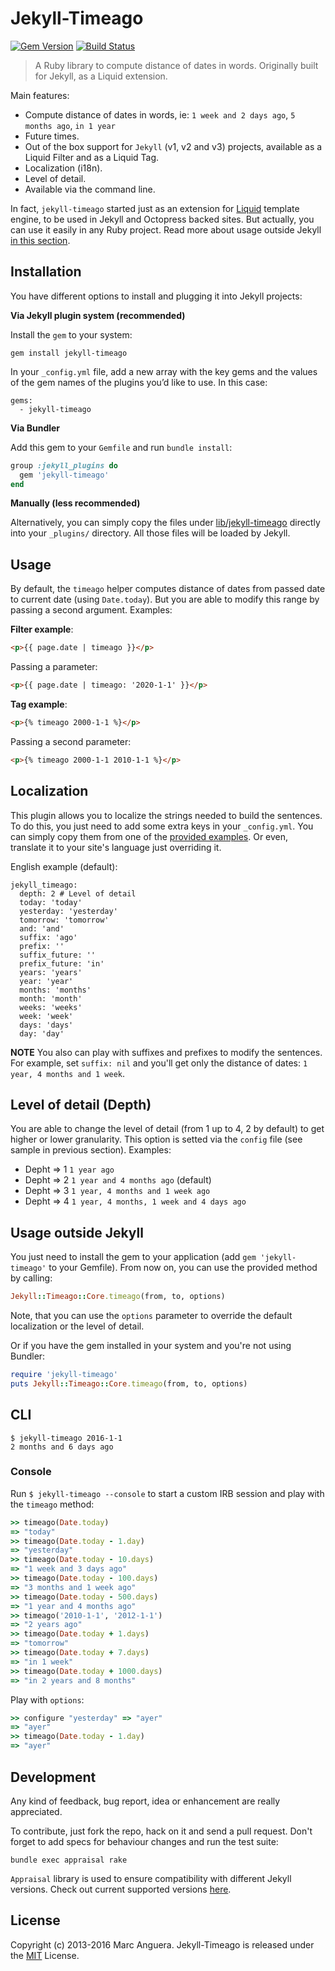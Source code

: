 # Jekyll-Timeago

[![Gem Version](https://badge.fury.io/rb/jekyll-timeago.svg)](http://badge.fury.io/rb/jekyll-timeago) [![Build Status](https://travis-ci.org/markets/jekyll-timeago.svg?branch=master)](https://travis-ci.org/markets/jekyll-timeago)

> A Ruby library to compute distance of dates in words. Originally built for Jekyll, as a Liquid extension.

Main features:

* Compute distance of dates in words, ie: `1 week and 2 days ago`, `5 months ago`, `in 1 year`
* Future times.
* Out of the box support for `Jekyll` (v1, v2 and v3) projects, available as a Liquid Filter and as a Liquid Tag.
* Localization (i18n).
* Level of detail.
* Available via the command line.

In fact, `jekyll-timeago` started just as an extension for [Liquid](https://github.com/Shopify/liquid) template engine, to be used in Jekyll and Octopress backed sites. But actually, you can use it easily in any Ruby project. Read more about usage outside Jekyll [in this section](#usage-outside-jekyll).

## Installation

You have different options to install and plugging it into Jekyll projects:

**Via Jekyll plugin system (recommended)**

Install the `gem` to your system:

```
gem install jekyll-timeago
```

In your `_config.yml` file, add a new array with the key gems and the values of the gem names of the plugins you’d like to use. In this case:

```
gems:
  - jekyll-timeago
```

**Via Bundler**

Add this gem to your `Gemfile` and run `bundle install`:

```ruby
group :jekyll_plugins do
  gem 'jekyll-timeago'
end
```

**Manually (less recommended)**

Alternatively, you can simply copy the files under [lib/jekyll-timeago](lib/jekyll-timeago/) directly into your `_plugins/` directory. All those files will be loaded by Jekyll.

## Usage

By default, the `timeago` helper computes distance of dates from passed date to current date (using `Date.today`). But you are able to modify this range by passing a second argument. Examples:

**Filter example**:

```html
<p>{{ page.date | timeago }}</p>
```

Passing a parameter:

```html
<p>{{ page.date | timeago: '2020-1-1' }}</p>
```

**Tag example**:

```html
<p>{% timeago 2000-1-1 %}</p>
```

Passing a second parameter:

```html
<p>{% timeago 2000-1-1 2010-1-1 %}</p>
```

## Localization

This plugin allows you to localize the strings needed to build the sentences. To do this, you just need to add some extra keys in your `_config.yml`. You can simply copy them from one of the [provided examples](lib/jekyll-timeago/config/). Or even, translate it to your site's language just overriding it.

English example (default):

```
jekyll_timeago:
  depth: 2 # Level of detail
  today: 'today'
  yesterday: 'yesterday'
  tomorrow: 'tomorrow'
  and: 'and'
  suffix: 'ago'
  prefix: ''
  suffix_future: ''
  prefix_future: 'in'
  years: 'years'
  year: 'year'
  months: 'months'
  month: 'month'
  weeks: 'weeks'
  week: 'week'
  days: 'days'
  day: 'day'
```

**NOTE** You also can play with suffixes and prefixes to modify the sentences. For example, set `suffix: nil` and you'll get only the distance of dates: `1 year, 4 months and 1 week`.

## Level of detail (Depth)

You are able to change the level of detail (from 1 up to 4, 2 by default) to get higher or lower granularity. This option is setted via the `config` file (see sample in previous section). Examples:

* Depht => 1 `1 year ago`
* Depht => 2 `1 year and 4 months ago` (default)
* Depht => 3 `1 year, 4 months and 1 week ago`
* Depht => 4 `1 year, 4 months, 1 week and 4 days ago`

## Usage outside Jekyll

You just need to install the gem to your application (add `gem 'jekyll-timeago'` to your Gemfile). From now on, you can use the provided method by calling:

```ruby
Jekyll::Timeago::Core.timeago(from, to, options)
```

Note, that you can use the `options` parameter to override the default localization or the level of detail.

Or if you have the gem installed in your system and you're not using Bundler:

```ruby
require 'jekyll-timeago'
puts Jekyll::Timeago::Core.timeago(from, to, options)
```

## CLI

```
$ jekyll-timeago 2016-1-1
2 months and 6 days ago
```

### Console

Run `$ jekyll-timeago --console` to start a custom IRB session and play with the `timeago` method:

```ruby
>> timeago(Date.today)
=> "today"
>> timeago(Date.today - 1.day)
=> "yesterday"
>> timeago(Date.today - 10.days)
=> "1 week and 3 days ago"
>> timeago(Date.today - 100.days)
=> "3 months and 1 week ago"
>> timeago(Date.today - 500.days)
=> "1 year and 4 months ago"
>> timeago('2010-1-1', '2012-1-1')
=> "2 years ago"
>> timeago(Date.today + 1.days)
=> "tomorrow"
>> timeago(Date.today + 7.days)
=> "in 1 week"
>> timeago(Date.today + 1000.days)
=> "in 2 years and 8 months"
```

Play with `options`:

```ruby
>> configure "yesterday" => "ayer"
=> "ayer"
>> timeago(Date.today - 1.day)
=> "ayer"
```

## Development

Any kind of feedback, bug report, idea or enhancement are really appreciated.

To contribute, just fork the repo, hack on it and send a pull request. Don't forget to add specs for behaviour changes and run the test suite:

```
bundle exec appraisal rake
```

`Appraisal` library is used to ensure compatibility with different Jekyll versions. Check out current supported versions [here](Appraisals).

## License

Copyright (c) 2013-2016 Marc Anguera. Jekyll-Timeago is released under the [MIT](LICENSE) License.
